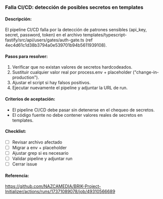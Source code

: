 ### Falla CI/CD: detección de posibles secretos en templates

#### Descripción:
El pipeline CI/CD falla por la detección de patrones sensibles (api_key, secret, password, token) en el archivo templates/typescript-fastify/src/api/users/gates/auth-gate.ts (ref 4ec4d61c1d38b3794a0e539701b94b5611939108).

#### Pasos para resolver:
1. Verificar que no existan valores de secretos hardcodeados.
2. Sustituir cualquier valor real por process.env + placeholder ("change-in-production").
3. Ajustar el script si hay falsos positivos.
4. Ejecutar nuevamente el pipeline y adjuntar la URL de run.

#### Criterios de aceptación:
- El pipeline CI/CD debe pasar sin detenerse en el chequeo de secretos.
- El código fuente no debe contener valores reales de secretos en templates.

#### Checklist:
- [ ] Revisar archivo afectado
- [ ] Migrar a env + placeholder
- [ ] Ajustar grep si es necesario
- [ ] Validar pipeline y adjuntar run
- [ ] Cerrar issue

#### Referencia:
https://github.com/NAZCAMEDIA/BRIK-Project-Initializer/actions/runs/17371089078/job/49310566689